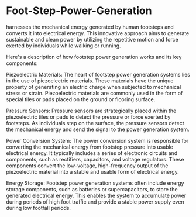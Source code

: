 # Foot-Step-Power-Generation




harnesses the mechanical energy generated by human footsteps and converts it into electrical energy. This innovative approach aims to generate sustainable and clean power by utilizing the repetitive motion and force exerted by individuals while walking or running.

Here's a description of how footstep power generation works and its key components:

Piezoelectric Materials: The heart of footstep power generation systems lies in the use of piezoelectric materials. These materials have the unique property of generating an electric charge when subjected to mechanical stress or strain. Piezoelectric materials are commonly used in the form of special tiles or pads placed on the ground or flooring surface.

Pressure Sensors: Pressure sensors are strategically placed within the piezoelectric tiles or pads to detect the pressure or force exerted by footsteps. As individuals step on the surface, the pressure sensors detect the mechanical energy and send the signal to the power generation system.

Power Conversion System: The power conversion system is responsible for converting the mechanical energy from footstep pressure into usable electrical energy. It typically includes a series of electronic circuits and components, such as rectifiers, capacitors, and voltage regulators. These components convert the low-voltage, high-frequency output of the piezoelectric material into a stable and usable form of electrical energy.

Energy Storage: Footstep power generation systems often include energy storage components, such as batteries or supercapacitors, to store the generated electrical energy. This enables the system to accumulate power during periods of high foot traffic and provide a stable power supply even during low footfall periods.
